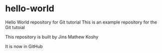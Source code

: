 # hello-world
Hello World repository for Git tutorial
This is an example repository for the Git tutoial

This repository is built by Jins Mathew Koshy

It is now in GitHub
